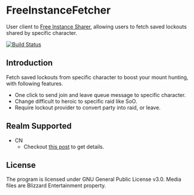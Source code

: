 # FreeInstanceFetcher

User client to [Free Instance Sharer](https://www.curseforge.com/wow/addons/free-instance-sharer), allowing users to fetch saved lockouts shared by specific character.

[![Build Status](https://github.com/LiangYuxuan/FreeInstanceFetcher/workflows/build/badge.svg)](https://github.com/LiangYuxuan/FreeInstanceFetcher/actions?workflow=build)

## Introduction

Fetch saved lockouts from specific character to boost your mount hunting, with following features.

* One click to send join and leave queue message to specific character.
* Change difficult to heroic to specific raid like SoO.
* Require lockout provider to convert party into raid, or leave.

## Realm Supported

* CN
  * Checkout [this post](https://bbs.nga.cn/read.php?tid=22958219) to get details.

## License

The program is licensed under GNU General Public License v3.0. Media files are Blizzard Entertainment property.
